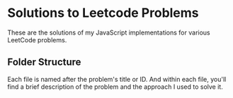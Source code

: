 # Solutions to Leetcode Problems

These are the solutions of my JavaScript implementations for various LeetCode problems.

## Folder Structure

Each file is named after the problem's title or ID. And within each file, you'll find a brief description of the problem and the approach I used to solve it.
